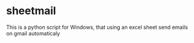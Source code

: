 # sheetmail
This is a python script for Windows, that using an excel sheet send emails on gmail automaticaly
